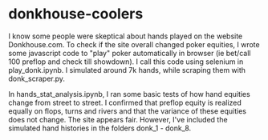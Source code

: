 # donkhouse-coolers

I know some people were skeptical about hands played on the website Donkhouse.com. To check if the site overall changed poker equities, I wrote some javascript code to "play" poker automatically in browser (ie bet/call 100 preflop and check till showdown). I call this code using selenium in play_donk.ipynb. I simulated around 7k hands, while scraping them with donk_scraper.py. 

In hands_stat_analysis.ipynb, I ran some basic tests of how hand equities change from street to street. I confirmed that preflop equity is realized equally on flops, turns and rivers and that the variance of these equities does not change. The site appears fair. However, I've included the simulated hand histories in the folders donk_1 - donk_8.

